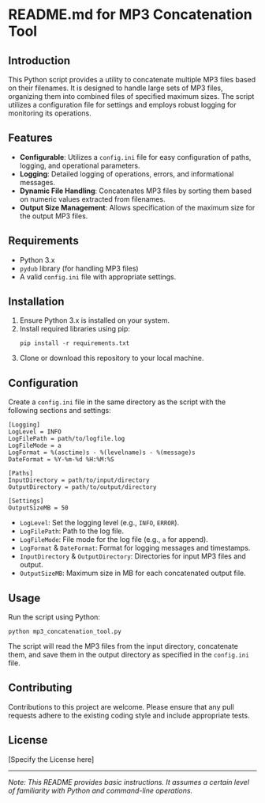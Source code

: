 # README.md for MP3 Concatenation Tool

## Introduction
This Python script provides a utility to concatenate multiple MP3 files based on their filenames. It is designed to handle large sets of MP3 files, organizing them into combined files of specified maximum sizes. The script utilizes a configuration file for settings and employs robust logging for monitoring its operations.

## Features
- **Configurable**: Utilizes a `config.ini` file for easy configuration of paths, logging, and operational parameters.
- **Logging**: Detailed logging of operations, errors, and informational messages.
- **Dynamic File Handling**: Concatenates MP3 files by sorting them based on numeric values extracted from filenames.
- **Output Size Management**: Allows specification of the maximum size for the output MP3 files.

## Requirements
- Python 3.x
- `pydub` library (for handling MP3 files)
- A valid `config.ini` file with appropriate settings.

## Installation
1. Ensure Python 3.x is installed on your system.
2. Install required libraries using pip:
   ```
   pip install -r requirements.txt
   ```
3. Clone or download this repository to your local machine.

## Configuration
Create a `config.ini` file in the same directory as the script with the following sections and settings:

```
[Logging]
LogLevel = INFO
LogFilePath = path/to/logfile.log
LogFileMode = a
LogFormat = %(asctime)s - %(levelname)s - %(message)s
DateFormat = %Y-%m-%d %H:%M:%S

[Paths]
InputDirectory = path/to/input/directory
OutputDirectory = path/to/output/directory

[Settings]
OutputSizeMB = 50
```

- `LogLevel`: Set the logging level (e.g., `INFO`, `ERROR`).
- `LogFilePath`: Path to the log file.
- `LogFileMode`: File mode for the log file (e.g., `a` for append).
- `LogFormat` & `DateFormat`: Format for logging messages and timestamps.
- `InputDirectory` & `OutputDirectory`: Directories for input MP3 files and output.
- `OutputSizeMB`: Maximum size in MB for each concatenated output file.

## Usage
Run the script using Python:
```
python mp3_concatenation_tool.py
```

The script will read the MP3 files from the input directory, concatenate them, and save them in the output directory as specified in the `config.ini` file.

## Contributing
Contributions to this project are welcome. Please ensure that any pull requests adhere to the existing coding style and include appropriate tests.

## License
[Specify the License here]

---

*Note: This README provides basic instructions. It assumes a certain level of familiarity with Python and command-line operations.*